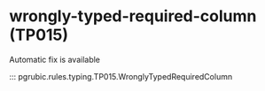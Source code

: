 # wrongly-typed-required-column (TP015)

Automatic fix is available

::: pgrubic.rules.typing.TP015.WronglyTypedRequiredColumn
